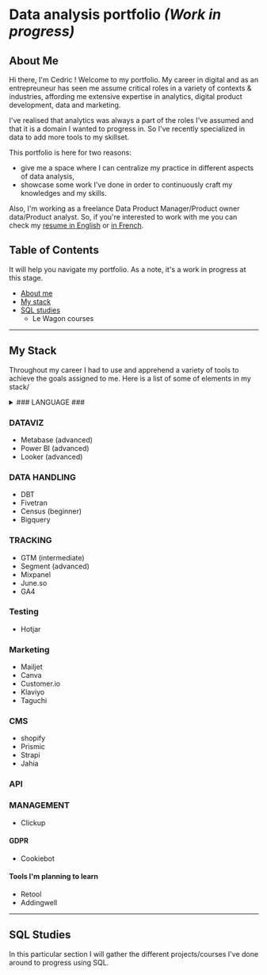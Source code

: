 # Data analysis portfolio *(Work in progress)*

## About Me ##

Hi there, I'm Cedric ! Welcome to my portfolio. My career in digital and as an entrepreuneur has seen me assume critical roles in a variety of contexts & industries, affording me extensive expertise in analytics, digital product development, data and marketing. 

I've realised that analytics was always a part of the roles I've assumed and that it is a domain I wanted to progress in. So I've recently specialized in data to add more tools to my skillset. 

This portfolio is here for two reasons: 
- give me a space where I can centralize my practice in different aspects of data analysis,
- showcase some work I've done in order to continuously craft my knowledges and my skills.

Also, I'm working as a freelance Data Product Manager/Product owner data/Product analyst. So, if you're interested to work with me you can check my [resume in English](https://github.com/Cedric-Delanchy/data-analysis-portfolio/blob/main/Resume_Cedric-Delanchy_EN.pdf) or [in French](https://github.com/Cedric-Delanchy/data-analysis-portfolio/blob/main/CV-Cedric_Delanchy.pdf).

## Table of Contents ##

It will help you navigate my portfolio. As a note, it's a work in progress at this stage. 

- [About me](#about-me)
- [My stack](#my-stack)
- [SQL studies](#sql-studies)
  - Le Wagon courses 

---

## My Stack ##

Throughout my career I had to use and apprehend a variety of tools to achieve the goals assigned to me. Here is a list of some of elements in my stack/

<details>
  <summary>### LANGUAGE ###</summary>summary

- SQL (advanced)
- Python (beginner)
- Python (ML) (beginner)
</details>

### DATAVIZ ###

- Metabase (advanced)
- Power BI (advanced)
- Looker (advanced)

### DATA HANDLING ###

- DBT
- Fivetran
- Census (beginner)
- Bigquery

### TRACKING ###

- GTM (intermediate)
- Segment (advanced)
- Mixpanel
- June.so
- GA4

### Testing ###

- Hotjar

### Marketing ###

- Mailjet
- Canva
- Customer.io
- Klaviyo
- Taguchi

### CMS ###

- shopify
- Prismic
- Strapi
- Jahia

### API ###


### MANAGEMENT ###

- Clickup

#### GDPR ####

- Cookiebot

#### Tools I'm planning to learn ####

- Retool
- Addingwell



---

## SQL Studies ##

In this particular section I will gather the different projects/courses I've done around to progress using SQL. 
